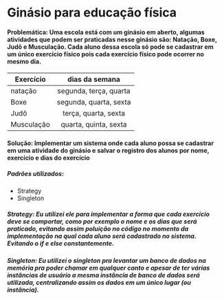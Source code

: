 # Ginásio para educação física

#### Problemática: Uma escola está com um ginásio em aberto, algumas atividades que podem ser praticadas nesse ginásio são: Natação, Boxe, Judô e Musculação. Cada aluno dessa escola só pode se cadastrar em um único exercício físico pois cada exercício físico pode ocorrer no mesmo dia.

| Exercício   |      dias da semana |
|----------|:-------------:|
| natação |  segunda, terça, quarta |
| Boxe |    segunda, quarta, sexta   |
| Judô | terça, quarta, sexta |
| Musculação | quarta, quinta, sexta |


#### Solução: Implementar um sistema onde cada aluno possa se cadastrar em uma atividade do ginásio e salvar o registro dos alunos por nome, exercício e dias do exercício

##### Padrões utilizados:
- Strategy
- Singleton


##### Strategy: Eu utilizei ele para implementar a forma que cada exercício deve se comportar, como por exemplo o nome e os dias que será praticado, evitando assim poluição no código no momento da implementação na qual cada aluno será cadastrado no sistema. Evitando o if e else constantemente.

##### Singleton: Eu utilizei o singleton pra levantar um banco de dados na memória pra poder chamar em qualquer canto e apesar de ter várias instâncias de usuário a mesma instância de banco de dados será utilizada, centralizando assim os dados em um único lugar (ou instância).
